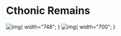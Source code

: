 # Cthonic Remains

![img](./assets/cthonic_remains_1_11.png){ width="748"; }
![img](./assets/cthonic_remains_12_21.png){ width="700"; }
